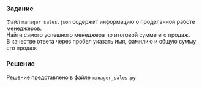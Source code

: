 ### Задание
Файл `manager_sales.json` содержит информацию о проделанной работе менеджеров.  
Найти самого успешного менеджера по итоговой сумме его продаж.  
В качестве ответа через пробел указать имя, фамилию и общую сумму его продаж 

### Решение
Решение представлено в файле `manager_sales.py`
